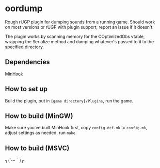 oordump
=======

Rough rUGP plugin for dumping sounds from a running game. Should work on
most versions or rUGP with plugin support; report an issue if it doesn't.

The plugin works by scanning memory for the COptimizedObs vtable, wrapping
the Serialize method and dumping whatever's passed to it to the specified
directory.

Dependencies
------------

[MinHook](https://github.com/TsudaKageyu/minhook)

How to set up
-------------

Build the plugin, put in `[game directory]/Plugins`, run the game.

How to build (MinGW)
--------------------

Make sure you've built MinHook first, copy `config.def.mk` to `config.mk`,
adjust settings as needed, run `make`.

How to build (MSVC)
-------------------

┐(´～｀)┌
